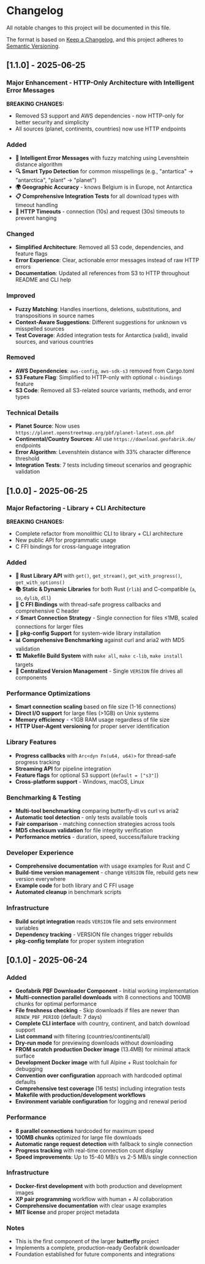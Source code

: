 # Changelog

All notable changes to this project will be documented in this file.

The format is based on [Keep a Changelog](https://keepachangelog.com/en/1.0.0/),
and this project adheres to [Semantic Versioning](https://semver.org/spec/v2.0.0.html).

## [1.1.0] - 2025-06-25

### Major Enhancement - HTTP-Only Architecture with Intelligent Error Messages

**BREAKING CHANGES:**
- Removed S3 support and AWS dependencies - now HTTP-only for better security and simplicity
- All sources (planet, continents, countries) now use HTTP endpoints

### Added
- **🧠 Intelligent Error Messages** with fuzzy matching using Levenshtein distance algorithm
- **🔍 Smart Typo Detection** for common misspellings (e.g., "antartica" → "antarctica", "plant" → "planet")
- **🌍 Geographic Accuracy** - knows Belgium is in Europe, not Antarctica
- **📋 Comprehensive Integration Tests** for all download types with timeout handling
- **🚀 HTTP Timeouts** - connection (10s) and request (30s) timeouts to prevent hanging

### Changed
- **Simplified Architecture**: Removed all S3 code, dependencies, and feature flags
- **Error Experience**: Clear, actionable error messages instead of raw HTTP errors
- **Documentation**: Updated all references from S3 to HTTP throughout README and CLI help

### Improved
- **Fuzzy Matching**: Handles insertions, deletions, substitutions, and transpositions in source names
- **Context-Aware Suggestions**: Different suggestions for unknown vs misspelled sources
- **Test Coverage**: Added integration tests for Antarctica (valid), invalid sources, and various countries

### Removed
- **AWS Dependencies**: `aws-config`, `aws-sdk-s3` removed from Cargo.toml
- **S3 Feature Flag**: Simplified to HTTP-only with optional `c-bindings` feature
- **S3 Code**: Removed all S3-related source variants, methods, and error types

### Technical Details
- **Planet Source**: Now uses `https://planet.openstreetmap.org/pbf/planet-latest.osm.pbf`
- **Continental/Country Sources**: All use `https://download.geofabrik.de/` endpoints
- **Error Algorithm**: Levenshtein distance with 33% character difference threshold
- **Integration Tests**: 7 tests including timeout scenarios and geographic validation

## [1.0.0] - 2025-06-25

### Major Refactoring - Library + CLI Architecture

**BREAKING CHANGES:**
- Complete refactor from monolithic CLI to library + CLI architecture
- New public API for programmatic usage
- C FFI bindings for cross-language integration

### Added
- **🦀 Rust Library API** with `get()`, `get_stream()`, `get_with_progress()`, `get_with_options()`
- **📚 Static & Dynamic Libraries** for both Rust (`rlib`) and C-compatible (`a`, `so`, `dylib`, `dll`)
- **🔗 C FFI Bindings** with thread-safe progress callbacks and comprehensive C header
- **⚡ Smart Connection Strategy** - Single connection for files ≤1MB, scaled connections for larger files
- **🔧 pkg-config Support** for system-wide library installation
- **📊 Comprehensive Benchmarking** against curl and aria2 with MD5 validation
- **🏗️ Makefile Build System** with `make all`, `make c-lib`, `make install` targets
- **📝 Centralized Version Management** - Single `VERSION` file drives all components

### Performance Optimizations
- **Smart connection scaling** based on file size (1-16 connections)
- **Direct I/O support** for large files (>1GB) on Unix systems
- **Memory efficiency** - <1GB RAM usage regardless of file size
- **HTTP User-Agent versioning** for proper server identification

### Library Features
- **Progress callbacks** with `Arc<dyn Fn(u64, u64)>` for thread-safe progress tracking
- **Streaming API** for pipeline integration
- **Feature flags** for optional S3 support (`default = ["s3"]`)
- **Cross-platform support** - Windows, macOS, Linux

### Benchmarking & Testing
- **Multi-tool benchmarking** comparing butterfly-dl vs curl vs aria2
- **Automatic tool detection** - only tests available tools
- **Fair comparison** - matching connection strategies across tools
- **MD5 checksum validation** for file integrity verification
- **Performance metrics** - duration, speed, success/failure tracking

### Developer Experience
- **Comprehensive documentation** with usage examples for Rust and C
- **Build-time version management** - change `VERSION` file, rebuild gets new version everywhere
- **Example code** for both library and C FFI usage
- **Automated cleanup** in benchmark scripts

### Infrastructure
- **Build script integration** reads `VERSION` file and sets environment variables
- **Dependency tracking** - VERSION file changes trigger rebuilds
- **pkg-config template** for proper system integration

## [0.1.0] - 2025-06-24

### Added
- **Geofabrik PBF Downloader Component** - Initial working implementation
- **Multi-connection parallel downloads** with 8 connections and 100MB chunks for optimal performance
- **File freshness checking** - Skip downloads if files are newer than `RENEW_PBF_PERIOD` (default: 7 days)
- **Complete CLI interface** with country, continent, and batch download support
- **List command** with filtering (countries/continents/all)
- **Dry-run mode** for previewing downloads without downloading
- **FROM scratch production Docker image** (13.4MB) for minimal attack surface
- **Development Docker image** with full Alpine + Rust toolchain for debugging
- **Convention over configuration** approach with hardcoded optimal defaults
- **Comprehensive test coverage** (16 tests) including integration tests
- **Makefile with production/development workflows**
- **Environment variable configuration** for logging and renewal period

### Performance
- **8 parallel connections** hardcoded for maximum speed
- **100MB chunks** optimized for large file downloads
- **Automatic range request detection** with fallback to single connection
- **Progress tracking** with real-time connection count display
- **Speed improvements**: Up to 15-40 MB/s vs 2-5 MB/s single connection

### Infrastructure
- **Docker-first development** with both production and development images
- **XP pair programming** workflow with human + AI collaboration
- **Comprehensive documentation** with clear usage examples
- **MIT license** and proper project metadata

### Notes
- This is the first component of the larger **butterfly** project
- Implements a complete, production-ready Geofabrik downloader
- Foundation established for future components and integrations